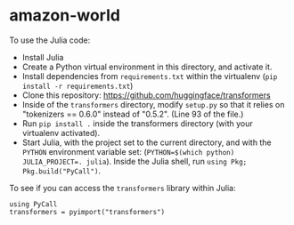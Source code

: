 # amazon-world

To use the Julia code:

* Install Julia
* Create a Python virtual environment in this directory, and activate it.
* Install dependencies from `requirements.txt` within the virtualenv (`pip install -r requirements.txt`)
* Clone this repository:  https://github.com/huggingface/transformers
* Inside of the `transformers` directory, modify `setup.py` so that it
  relies on "tokenizers == 0.6.0" instead of "0.5.2". (Line 93 of the file.)
* Run `pip install .` inside the transformers directory (with your virtualenv activated).
* Start Julia, with the project set to the current directory, and  with the
  `PYTHON` environment variable set: (`PYTHON=$(which python) JULIA_PROJECT=. julia`).
  Inside the Julia shell, run `using Pkg; Pkg.build("PyCall")`.
  
To see if you can access the `transformers` library within Julia:
  ```
  using PyCall
  transformers = pyimport("transformers")
  ```
